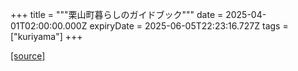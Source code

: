 +++
title = """栗山町暮らしのガイドブック"""
date = 2025-04-01T02:00:00.000Z
expiryDate = 2025-06-05T22:23:16.727Z
tags = ["kuriyama"]
+++


[[source]](https://www.town.kuriyama.hokkaido.jp/soshiki/28/20967.html)
